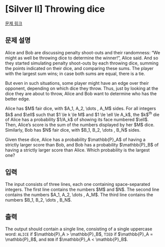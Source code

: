 # [Silver II] Throwing dice

[문제 링크](https://www.acmicpc.net/problem/31490) 

## 문제 설명

<p>Alice and Bob are discussing penalty shoot-outs and their randomness: “We might as well be throwing dice to determine the winner!”, Alice said. And so they started simulating penalty shoot-outs by each throwing dice, summing the points indicated on their dice, and comparing these sums. The player with the largest sum wins; in case both sums are equal, there is a tie.</p>

<p>But even in such situations, some player might have an edge over their opponent, depending on which dice they throw. Thus, just by looking at the dice they are about to throw, Alice and Bob want to determine who has the better edge.</p>

<p>Alice has $M$ fair dice, with $A_1, A_2, \dots , A_M$ sides. For all integers $k$ and $\ell$ such that $1 \le k \le M$ and $1 \le \ell \le A_k$, the $k$<sup>th</sup> die of Alice has a probability $1/A_k$ of showing its face numbered $\ell$. Then, Alice’s score is the sum of the numbers displayed by her $M$ dice. Similarly, Bob has $N$ fair dice, with $B_1, B_2, \dots , B_N$ sides.</p>

<p>Given these dice, Alice has a probability $\mathbb{P}_A$ of having a strictly larger score than Bob, and Bob has a probability $\mathbb{P}_B$ of having a strictly larger score than Alice. Which probability is the largest one?</p>

## 입력 

 <p>The input consists of three lines, each one containing space-separated integers. The first line contains the numbers $M$ and $N$. The second line contains the numbers $A_1, A_2, \dots , A_M$. The third line contains the numbers $B_1, B_2, \dots , B_N$.</p>

## 출력 

 <p>The output should contain a single line, consisting of a single uppercase word: <code>ALICE</code> if $\mathbb{P}_A > \mathbb{P}_B$, <code>TIED</code> if $\mathbb{P}_A = \mathbb{P}_B$, and <code>BOB</code> if $\mathbb{P}_A < \mathbb{P}_B$.</p>

